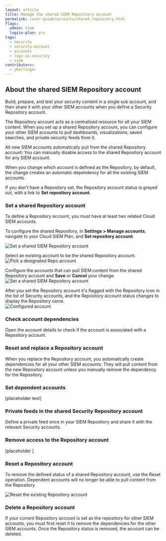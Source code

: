 ```yaml
---
layout: article
title: Manage the shared SIEM Repository account
permalink: /user-guide/accounts/shared_repository.html
flags:
  admin: true
  logzio-plan: pro
tags:
  - security
  - security-account
  - accounts
  - logz.io-security
  - siem
contributors:
  - yberlinger
---
```


## About the shared SIEM Repository account

Build, prepare, and test your security content in a single sub account, and then share it with your other SIEM accounts when you define a Security Repository account.

The Repository account acts as a centralized resource for all your SIEM content. When you set up a shared Repository account, you can configure your other SIEM accounts to pull dashboards, visualizations, saved searches, and private security feeds from it. 

All new SIEM accounts automatically pull from the shared Repository account: You can manually disable access to the shared Repository account for any SIEM account.

When you change which account is defined as the Repository, by default, the change creates an automatic dependency for all the existing SIEM accounts. 

If you don't have a Repository set, the Repository account status is greyed out, with a link to **Set repository account**. 

<!--WIP placeholder for shared Repository topic WIIFM  -->

### Set a shared Repository account
To define a Repository account, you must have at least two related Cloud SIEM accounts.

To configure the shared Repository, in **Settings > Manage accounts**, navigate to your Cloud SIEM Plan, and **Set repository account**.


![Set a shared SIEM Repository account](https://dytvr9ot2sszz.cloudfront.net/logz-docs/accounts/repo_set-account.png)

Select an existing account to be the shared Repository account.
![Pick a designated Repo account](https://dytvr9ot2sszz.cloudfront.net/logz-docs/accounts/repo_picklist.gif) 

Configure the accounts that can pull SIEM content from the shared Repository account and **Save** or **Cancel** your change. 
![Set a shared SIEM Repository account](https://dytvr9ot2sszz.cloudfront.net/logz-docs/accounts/repo_dependent_accts.png)

After you set the Repository account it's flagged with the Repository icon in the list of Security accounts, and the Repository account status changes to display the Repository name.  
![Configured account](https://dytvr9ot2sszz.cloudfront.net/logz-docs/accounts/repo_all_set.png)



### Check account dependencies

Open the account details to check if the account is associated with a Repository account. 


### Reset and replace a Repository account

When you replace the Repository account, you automatically create dependencies for all your other SIEM accounts: They will pull content from the new Repository account unless you manually remove the dependency for the Repository.


### Set dependent accounts

[placeholder text]



### Private feeds in the shared Security Repository account

Define a private feed once in your SIEM Repository and share it with the relevant Security accounts.


### Remove access to the Repository account

[placeholder ]


### Reset a Repository account

To remove the defined status of a shared Repository account, use the Reset operation. Dependent accounts will no longer be able to pull content from the Repository

![Reset the existing Repository account](https://dytvr9ot2sszz.cloudfront.net/logz-docs/accounts/repo_reset.png)

### Delete a Repository account

If your current Repository account is set as the repository for other SIEM accounts, you must first reset it to remove the dependencies for the other SIEM accounts. Once the Repository status is removed, the account can be deleted.
